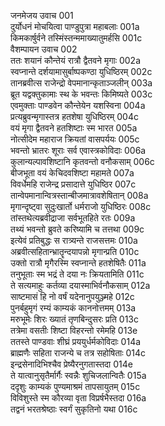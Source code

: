 जनमेजय उवाच	001  
दुर्योधनं मोचयित्वा पाण्डुपुत्रा महाबलाः	001a  
किमकार्षुर्वने तस्मिंस्तन्ममाख्यातुमर्हसि	001c  
वैशम्पायन उवाच	002  
ततः शयानं कौन्तेयं रात्रौ द्वैतवने मृगाः	002a  
स्वप्नान्ते दर्शयामासुर्बाष्पकण्ठा युधिष्ठिरम्	002c  
तानब्रवीत्स राजेन्द्रो वेपमानान्कृताञ्जलीन्	003a  
ब्रूत यद्वक्तुकामाः स्थ के भवन्तः किमिष्यते	003c  
एवमुक्ताः पाण्डवेन कौन्तेयेन यशस्विना	004a  
प्रत्यब्रुवन्मृगास्तत्र हतशेषा युधिष्ठिरम्	004c  
वयं मृगा द्वैतवने हतशिष्टाः स्म भारत	005a  
नोत्सीदेम महाराज क्रियतां वासपर्ययः	005c  
भवन्तो भ्रातरः शूराः सर्व एवास्त्रकोविदाः	006a  
कुलान्यल्पावशिष्टानि कृतवन्तो वनौकसाम्	006c  
बीजभूता वयं केचिदवशिष्टा महामते	007a  
विवर्धेमहि राजेन्द्र प्रसादात्ते युधिष्ठिर	007c  
तान्वेपमानान्वित्रस्तान्बीजमात्रावशेषितान्	008a  
मृगान्दृष्ट्वा सुदुःखार्तो धर्मराजो युधिष्ठिरः	008c  
तांस्तथेत्यब्रवीद्राजा सर्वभूतहिते रतः	009a  
तथ्यं भवन्तो ब्रुवते करिष्यामि च तत्तथा	009c  
इत्येवं प्रतिबुद्धः स रात्र्यन्ते राजसत्तमः	010a  
अब्रवीत्सहितान्भ्रातॄन्दयापन्नो मृगान्प्रति	010c  
उक्तो रात्रौ मृगैरस्मि स्वप्नान्ते हतशेषितैः	011a  
तनुभूताः स्म भद्रं ते दया नः क्रियतामिति	011c  
ते सत्यमाहुः कर्तव्या दयास्माभिर्वनौकसाम्	012a  
साष्टमासं हि नो वर्षं यदेनानुपयुञ्ज्महे	012c  
पुनर्बहुमृगं रम्यं काम्यकं काननोत्तमम्	013a  
मरुभूमेः शिरः ख्यातं तृणबिन्दुसरः प्रति	013c  
तत्रेमा वसतीः शिष्टा विहरन्तो रमेमहि	013e  
ततस्ते पाण्डवाः शीघ्रं प्रययुर्धर्मकोविदाः	014a  
ब्राह्मणैः सहिता राजन्ये च तत्र सहोषिताः	014c  
इन्द्रसेनादिभिश्चैव प्रेष्यैरनुगतास्तदा	014e  
ते यात्वानुसृतैर्मार्गैः स्वन्नैः शुचिजलान्वितैः	015a  
ददृशुः काम्यकं पुण्यमाश्रमं तापसायुतम्	015c  
विविशुस्ते स्म कौरव्या वृता विप्रर्षभैस्तदा	016a  
तद्वनं भरतश्रेष्ठाः स्वर्गं सुकृतिनो यथा	016c  
